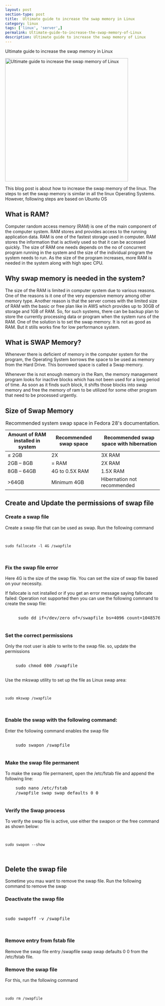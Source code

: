 ```yaml
---
layout: post
section-type: post
title:  Ultimate guide to increase the swap memory in Linux
category: linux
tags: ['linux', 'server',]
permalink: Ultimate-guide-to-increase-the-swap-memory-of-Linux
description: Ultimate guide to increase the swap memory of Linux
---
```

Ultimate guide to increase the swap memory in Linux
<!--more-->

<img
    src="{{site.baseurl}}/img/posts/increase-swap-memory-in-linux.jpeg.jpeg"
    class="img-thumbnail img-rounded" height="400px"
    title="Ultimate guide to increase the swap memory of Linux"
    alt="Ultimate guide to increase the swap memory of Linux">

<section>
<p>
This blog post is about how to increase the swap memory of the linux.
The steps to set the swap memory is similar in all the linux Operating Systems. However, following steps are based on Ubuntu OS
</p>
</section> 


<section>
<h2>What is RAM?</h2>
<p>
Computer random access memory (RAM) is one of the main component of the computer system. RAM stores and provides access to 
the running application data. RAM is one of the fastest storage used in computer. RAM stores the information 
that is actively used so that it can be accessed quickly. The size of RAM one needs depends on the no of
concurrent program running in the system and the size of the individual program the system needs to run. As the size of
the program increases, more RAM is needed in the system along with high spec CPU. 
</p>
</section>
<section>
<h2>Why swap memory is needed in the system?</h2>

<p>The size of the RAM is limited in computer system due to various reasons. One of the reasons is it one of the very expensive memory among other memory type.
Another reason is that the server comes with the limited size of RAM with the basic or free plan like in AWS which provides
up to 30GB of storage and 1GB of RAM. So, for such systems, there can be backup plan to store the currently processing data or program when the system 
runs of the RAM. One of the solution is to set the swap memory. It is not as good as RAM. But it stills works fine for 
low performance system.
</p>
</section>

<section>
<h2>What is SWAP Memory?</h2>
<p>Whenever there is deficient of memory in the computer system for the program, the Operating System borrows the space to be used as 
memory from the Hard Drive. This borrowed space is called a Swap memory. 
</p>

<p>
Whenever the is not enough memory in the Ram, the memory management program looks for  inactive blocks which has not been
 used for a long period of time. As soon as it finds such block, it shifts those blocks into swap memory and free the memory of ram to be utilized for some
other program that need to be processed urgently.
</p>
</section>


<section>
<h2>Size of Swap Memory</h2>
 <table class="table table-hover">
        <thead>
        <tr>
            <th scope="col">Amount of RAM installed in system</th>
            <th scope="col">Recommended swap space</th>
            <th scope="col">Recommended swap space with hibernation</th>
        </tr>
        </thead>
        <tbody>
            <tr>
                <td>≤ 2GB</td>
                <td>2X</td>
                <td>3X RAM</td>
            </tr>
            <tr>
                <td>2GB – 8GB</td>
                <td>= RAM</td>
                <td>2X RAM</td>
            </tr>
            <tr>
                <td>8GB – 64GB</td>
                <td>4G to 0.5X RAM</td>
                <td>1.5X RAM</td>
            </tr>
             <tr>
                <td>>64GB</td>
                <td>Minimum 4GB</td>
                <td>Hibernation not recommended</td>
            </tr>
        </tbody>
      <caption>Recommended system swap space in Fedora 28's documentation.</caption>
    </table>
</section>

<section>
<h2>Create and Update the permissions of swap file</h2>
<h3>Create a swap file</h3>
<p>Create a swap file that can be used as swap. Run the following command</p>
<pre>
    
    sudo fallocate -l 4G /swapfile

</pre>
<h3>Fix the swap file error</h3>
<p>Here 4G is the size of the swap file. You can set the size of swap file based on your necessity.</p>
<p>If fallocate is not installed or if you get an error message saying fallocate failed: Operation not supported then
you can use the following command to create the swap file:</p>

<pre>

     sudo dd if=/dev/zero of=/swapfile bs=4096 count=1048576    

</pre>

</section>


<section>
<h3>Set the correct permissions</h3>
<p>Only the root user is able to write to the swap file. so, update the permissions</p>

<pre>

    sudo chmod 600 /swapfile

</pre>

<p> Use the mkswap utility to set up the file as Linux swap area:</p>
<pre>
    
    sudo mkswap /swapfile

</pre>

</section>

<section>
<h3>Enable the swap with the following command:</h3>
<p>Enter the following command enables the swap file</p>
</section>

<pre>
    
    sudo swapon /swapfile

</pre>
<section>
<h3>Make the swap file permanent</h3>
<p>To make the swap file permanent, open the /etc/fstab file and append the following line:</p>
<pre>
    sudo nano /etc/fstab
    /swapfile swap swap defaults 0 0

</pre>
</section>

<section>
<h3>Verify the Swap process</h3>
<p>To verify the swap file is active, use either the swapon or the free command as shown below:</p>
<pre>

    sudo swapon --show

</pre>
</section>
<section>
<h2>Delete the swap file</h2>
<p>Sometime you mau want to remove the swap file. Run the following command to remove the swap</p>
    <h3>Deactivate the swap file</h3>
<pre>

sudo swapoff -v /swapfile

</pre>

<h3>Remove entry from fstab file</h3>
<p>Remove the swap file entry <span class="important">/swapfile swap swap defaults 0 0</span> from the 
<span class="important"> /etc/fstab</span> file.</p>

<h3>Remove the swap file</h3>
<p>For this, run the following command</p>
<pre>

    sudo rm /swapfile

</pre>
</section>